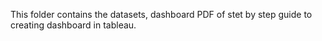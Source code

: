 This folder contains the datasets, dashboard PDF of stet by step guide to creating dashboard in tableau.

